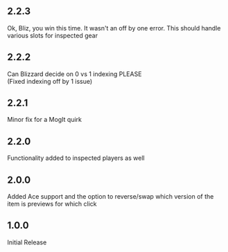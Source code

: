 ## 2.2.3

Ok, Bliz, you win this time.
It wasn't an off by one error. 
This should handle various slots for inspected gear

## 2.2.2

Can Blizzard decide on 0 vs 1 indexing PLEASE  
(Fixed indexing off by 1 issue)

## 2.2.1

Minor fix for a MogIt quirk

## 2.2.0

Functionality added to inspected players as well


## 2.0.0

Added Ace support and the option to reverse/swap which version of the item is previews for which click


## 1.0.0

Initial Release
